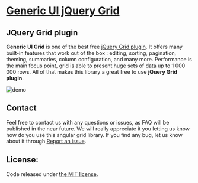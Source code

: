 # <a href='http://generic-ui.com' >Generic UI jQuery Grid</a>
## JQuery Grid plugin

**Generic UI Grid** is one of the best free <a href="http://generic-ui.com">jQuery Grid plugin</a>.
 It offers many built-in features that work out of the box
: editing, sorting, pagination, theming, summaries, column configuration, and many more. Performance is the main focus point, grid is able to present huge sets of data up to 1 000 000 rows.
All of that makes this library a great free to use **jQuery Grid plugin**.

![demo](http://generic-ui.com/assets/images/grid-example.png)

## Contact

Feel free to contact us with any questions or issues, as FAQ will be published in the near future. 
We will really appreciate it you letting us know how do you use
 this angular grid library. If you find any bug, let us know about it through <a href="https://github.com/generic-ui/generic-ui/issues">Report an issue</a>.

## License:
Code released under <a href='https://github.com/generic-ui/generic-ui/blob/master/ngx-grid/LICENSE' >the MIT license</a>.
